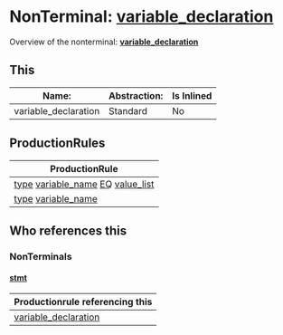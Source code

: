 # NonTerminal: **[variable_declaration](./variable_declaration.md)**

Overview of the nonterminal: **[variable_declaration](./variable_declaration.md)**



## This

| Name:                | Abstraction:    | Is Inlined |
| -------------------- | --------------- | ---------- |
| variable_declaration | Standard | No |



## ProductionRules

| ProductionRule |
| ---- |
| [type](./type.md) [variable_name](./variable_name.md) [EQ](./../Lexicon/EQ.md) [value_list](./value_list.md)  |
| [type](./type.md) [variable_name](./variable_name.md)  |




## Who references this

### NonTerminals


#### [stmt](./../Grammar/stmt.md)

| Productionrule referencing this                      |
| ---------------------------------------------------- |
| [variable_declaration](./variable_declaration.md)  |



